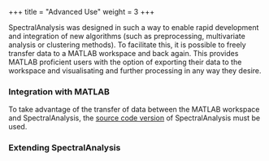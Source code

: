 +++
title = "Advanced Use"
weight = 3
+++

SpectralAnalysis was designed in such a way to enable rapid development and integration of new algorithms (such as preprocessing, multivariate analysis or clustering methods). To facilitate this, it is possible to freely transfer data to a MATLAB workspace and back again. This provides MATLAB proficient users with the option of exporting their data to the workspace and visualisating and further processing in any way they desire. 


### Integration with MATLAB
To take advantage of the transfer of data between the MATLAB workspace and SpectralAnalysis, the [source code version](/installation/#source-version) of SpectralAnalysis must be used.



### Extending SpectralAnalysis